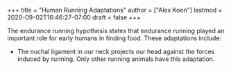 +++
title = "Human Running Adaptations"
author = ["Alex Koen"]
lastmod = 2020-09-02T16:46:27-07:00
draft = false
+++

The endurance running hypothesis states that endurance running played an important role for early humans in finding food. These adaptations include:

-   The nuchal ligament in our neck projects our head against the forces induced by running. Only other running animals have this adaptation.
